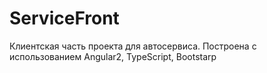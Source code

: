 # ServiceFront

Клиентская часть проекта для автосервиса.
Построена с использованием Angular2, TypeScript, Bootstarp